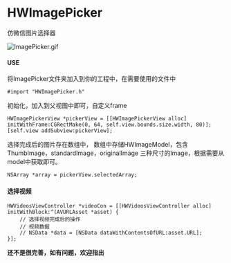 # HWImagePicker
仿微信图片选择器

![ImagePicker.gif](http://upload-images.jianshu.io/upload_images/2992566-775770de1fbb71d6.gif?imageMogr2/auto-orient/strip)

#### USE 
将ImagePicker文件夹加入到你的工程中，在需要使用的文件中 
```
#import "HWImagePicker.h"
```
初始化，加入到父视图中即可，自定义frame
```
HWImagePickerView *pickerView = [[HWImagePickerView alloc] initWithFrame:CGRectMake(0, 64, self.view.bounds.size.width, 80)];
[self.view addSubview:pickerView];
```
选择完成后的图片存在数组中， 数组中存储HWImageModel，包含ThumbImage，standardImage，originalImage 三种尺寸的Image，根据需要从model中获取即可。
```
NSArray *array = pickerView.selectedArray;
```
#### 选择视频
```
HWVideosViewController *videoCon = [[HWVideosViewController alloc] initWithBlock:^(AVURLAsset *asset) { 
    // 选择视频完成后的操作   
    // 视频数据
    // NSData *data = [NSData dataWithContentsOfURL:asset.URL];
}];
```

**还不是很完善，如有问题，欢迎指出**
